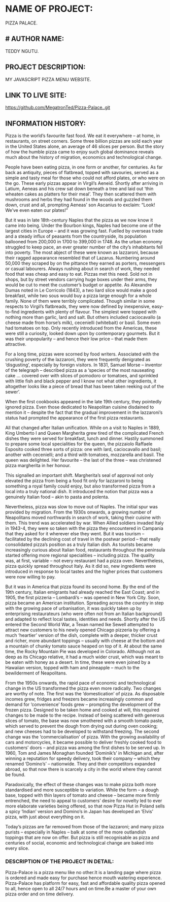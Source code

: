 # NAME OF PROJECT:
PIZZA PALACE.
## # AUTHOR NAME:
TEDDY NGUTU.
## PROJECT DESCRIPTION:
MY JAVASCRIPT PIZZA MENU WEBSITE.
## LINK TO LIVE SITE:
https://github.com/MegatronTed/Pizza-Palace..git
## INFORMATION HISTORY:
Pizza is the world’s favourite fast food. We eat it everywhere – at home, in restaurants, on street corners. Some three billion pizzas are sold each year in the United States alone, an average of 46 slices per person. But the story of how the humble pizza came to enjoy such global dominance reveals much about the history of migration, economics and technological change.

People have been eating pizza, in one form or another, for centuries. As far back as antiquity, pieces of flatbread, topped with savouries, served as a simple and tasty meal for those who could not afford plates, or who were on the go. These early pizzas appear in Virgil’s Aeneid. Shortly after arriving in Latium, Aeneas and his crew sat down beneath a tree and laid out ‘thin wheaten cakes as platters for their meal’. They then scattered them with mushrooms and herbs they had found in the woods and guzzled them down, crust and all, prompting Aeneas’ son Ascanius to exclaim: “Look! We’ve even eaten our plates!”

But it was in late 18th-century Naples that the pizza as we now know it came into being. Under the Bourbon kings, Naples had become one of the largest cities in Europe – and it was growing fast. Fuelled by overseas trade and a steady influx of peasants from the countryside, its population ballooned from 200,000 in 1700 to 399,000 in 1748. As the urban economy struggled to keep pace, an ever greater number of the city’s inhabitants fell into poverty. The most abject of these were known as lazzaroni, because their ragged appearance resembled that of Lazarus. Numbering around 50,000 they scraped by on the pittance they earned as porters, messengers or casual labourers. Always rushing about in search of work, they needed food that was cheap and easy to eat. Pizzas met this need. Sold not in shops, but by street vendors carrying huge boxes under their arms, they would be cut to meet the customer’s budget or appetite. As Alexandre Dumas noted in Le Corricolo (1843), a two liard slice would make a good breakfast, while two sous would buy a pizza large enough for a whole family. None of them were terribly complicated. Though similar in some respects to Virgil’s flatbreads, they were now defined by inexpensive, easy-to-find ingredients with plenty of flavour. The simplest were topped with nothing more than garlic, lard and salt. But others included caciocavallo (a cheese made from horse’s milk), cecenielli (whitebait) or basil. Some even had tomatoes on top. Only recently introduced from the Americas, these were still a curiosity, looked down upon by contemporary gourmets. But it was their unpopularity – and hence their low price – that made them attractive.

For a long time, pizzas were scorned by food writers. Associated with the crushing poverty of the lazzaroni, they were frequently denigrated as ‘disgusting’, especially by foreign visitors. In 1831, Samuel Morse – inventor of the telegraph – described pizza as a ‘species of the most nauseating cake … covered over with slices of pomodoro or tomatoes, and sprinkled with little fish and black pepper and I know not what other ingredients, it altogether looks like a piece of bread that has been taken reeking out of the sewer’.

When the first cookbooks appeared in the late 19th century, they pointedly ignored pizza. Even those dedicated to Neapolitan cuisine disdained to mention it – despite the fact that the gradual improvement in the lazzaroni’s status had prompted the appearance of the first pizza restaurants.

All that changed after Italian unification. While on a visit to Naples in 1889, King Umberto I and Queen Margherita grew tired of the complicated French dishes they were served for breakfast, lunch and dinner. Hastily summoned to prepare some local specialities for the queen, the pizzaiolo Raffaele Esposito cooked three sorts of pizza: one with lard, caciocavallo and basil; another with cecenielli; and a third with tomatoes, mozzarella and basil. The queen was delighted. Her favourite – the last of the three – was christened pizza margherita in her honour.

This signalled an important shift. Margherita’s seal of approval not only elevated the pizza from being a food fit only for lazzaroni to being something a royal family could enjoy, but also transformed pizza from a local into a truly national dish. It introduced the notion that pizza was a genuinely Italian food – akin to pasta and polenta.

Nevertheless, pizza was slow to move out of Naples. The initial spur was provided by migration. From the 1930s onwards, a growing number of Neapolitans moved northwards in search of work, taking their cuisine with them. This trend was accelerated by war. When Allied soldiers invaded Italy in 1943-4, they were so taken with the pizza they encountered in Campania that they asked for it wherever else they went. But it was tourism – facilitated by the declining cost of travel in the postwar period – that really consolidated pizza’s position as a truly Italian dish. As tourists became increasingly curious about Italian food, restaurants throughout the peninsula started offering more regional specialities – including pizza. The quality was, at first, variable – not every restaurant had a pizza oven. Nevertheless, pizza quickly spread throughout Italy. As it did so, new ingredients were introduced in response to local tastes and the higher prices that customers were now willing to pay.

But it was in America that pizza found its second home. By the end of the 19th century, Italian emigrants had already reached the East Coast; and in 1905, the first pizzeria – Lombardi’s – was opened in New York City. Soon, pizza became an American institution. Spreading across the country in step with the growing pace of urbanisation, it was quickly taken up by enterprising restaurateurs (who were often not from an Italian background) and adapted to reflect local tastes, identities and needs. Shortly after the US entered the Second World War, a Texan named Ike Sewell attempted to attract new customers to his newly opened Chicago pizzeria by offering a much ‘heartier’ version of the dish, complete with a deeper, thicker crust and richer, more abundant toppings – usually with cheese at the bottom and a mountain of chunky tomato sauce heaped on top of it. At about the same time, the Rocky Mountain Pie was developed in Colorado. Although not as deep as its Chicago relative, it had a much wider crust, which was meant to be eaten with honey as a desert. In time, these were even joined by a Hawaiian version, topped with ham and pineapple – much to the bewilderment of Neapolitans.

From the 1950s onwards, the rapid pace of economic and technological change in the US transformed the pizza even more radically. Two changes are worthy of note. The first was the ‘domestication’ of pizza. As disposable incomes grew, fridges and freezers became increasingly common and demand for ‘convenience’ foods grew – prompting the development of the frozen pizza. Designed to be taken home and cooked at will, this required changes to be made to the recipe. Instead of being scattered with generous slices of tomato, the base was now smothered with a smooth tomato paste, which served to prevent the dough from drying out during oven cooking; and new cheeses had to be developed to withstand freezing. The second change was the ‘commercialisation’ of pizza. With the growing availability of cars and motorcycles, it became possible to deliver freshly cooked food to customers’ doors – and pizza was among the first dishes to be served up. In 1960, Tom and James Monaghan founded ‘Dominik’s’ in Michigan and, after winning a reputation for speedy delivery, took their company – which they renamed ‘Domino’s’ – nationwide. They and their competitors expanded abroad, so that now there is scarcely a city in the world where they cannot be found.

Paradoxically, the effect of these changes was to make pizza both more standardised and more susceptible to variation. While the form – a dough base, topped with thin layers of tomato and cheese – became more firmly entrenched, the need to appeal to customers’ desire for novelty led to ever more elaborate varieties being offered, so that now Pizza Hut in Poland sells a spicy ‘Indian’ version and Domino’s in Japan has developed an ‘Elvis’ pizza, with just about everything on it.

Today’s pizzas are far removed from those of the lazzaroni; and many pizza purists – especially in Naples – balk at some of the more outlandish toppings that are now on offer. But pizza is still recognisable as pizza and centuries of social, economic and technological change are baked into every slice.
### DESCRIPTION OF THE PROJECT IN DETAIL:
Pizza-Palace is a pizza menu like no other.It is a landing page where pizza is ordered and made easy for purchase hence mouth watering experience.
Pizza-Palace has platform for easy, fast and affordable quality pizza opened to all, hence open to all 24/7 hours and on time.Be a master of your own pizza order and on time delivery.
####
